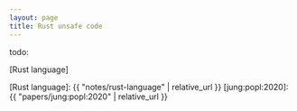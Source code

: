 ```yaml
---
layout: page
title: Rust unsafe code
---
```


todo:

[Rust language]

[Rust language]: {{ "notes/rust-language" | relative_url }}
[jung:popl:2020]: {{ "papers/jung:popl:2020" | relative_url }}

